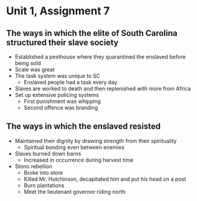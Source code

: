 # Unit 1, Assignment 7

## The ways in which the elite of South Carolina structured their slave society

- Established a pesthouse where they quarantined the enslaved before being sold
- Scale was great
- The task system was unique to SC
    - Enslaved people had a task every day
- Slaves are worked to death and then replenished with more from Africa
- Set up extensive policing systems
    - First punishment was whipping
    - Second offence was branding
	
## The ways in which the enslaved resisted

- Maintained their dignity by drawing strength from their spirituality
	- Spiritual bonding even between enemies
- Slaves burned down barns
	- Increased in occurrence during harvest time
- Stono rebellion
	- Broke into store
	- Killed Mr. Hutchinson, decapitated him and put his head on a post
	- Burn plantations
	- Meet the lieutenant governor riding north

